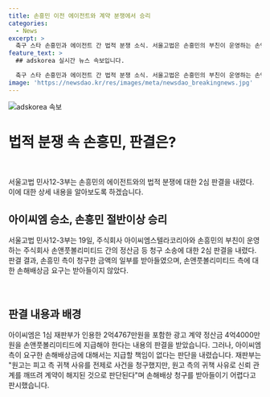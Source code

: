 ```yaml
---
title: 손흥민 이전 에이전트와 계약 분쟁에서 승리
categories:
  - News
excerpt: >
  축구 스타 손흥민과 에이전트 간 법적 분쟁 소식. 서울고법은 손흥민의 부친이 운영하는 손앤풋볼리미티드로부터 기존 에이전트사인 아이씨엠에게 정산금 등 6억8767만원을 지급하라는 판결을 내렸다. 이에 손흥민 측은 원고 측의 귀책 사유로 신뢰 관계가 끊기고 계약이 해지된 것으로 설명했다. 이에 대해 손앤풋볼리미티드 측은 유효한 독점 에이전트 계약이 존재하며, 정산되지 않은 광고 대금과 계약 해지로 인한 손해배상을 요구했다. 함께 10년간 국내 활동을 대리한 장씨와의 관계가 허물어진 배경이 알려졌다.
feature_text: >
  ## adskorea 실시간 뉴스 속보입니다.

  축구 스타 손흥민과 에이전트 간 법적 분쟁 소식. 서울고법은 손흥민의 부친이 운영하는 손앤풋볼리미티드로부터 기존 에이전트사인 아이씨엠에게 정산금 등 6억8767만원을 지급하라는 판결을 내렸다. 이에 손흥민 측은 원고 측의 귀책 사유로 신뢰 관계가 끊기고 계약이 해지된 것으로 설명했다. 이에 대해 손앤풋볼리미티드 측은 유효한 독점 에이전트 계약이 존재하며, 정산되지 않은 광고 대금과 계약 해지로 인한 손해배상을 요구했다. 함께 10년간 국내 활동을 대리한 장씨와의 관계가 허물어진 배경이 알려졌다.
image: 'https://newsdao.kr/res/images/meta/newsdao_breakingnews.jpg'
---
```


<p><img src="https://newsdao.kr/res/images/meta/newsdao_breakingnews.jpg" alt="adskorea 속보" /></p>

<h1 data-ke-size="size28"><b>법적 분쟁 속 손흥민, 판결은?</b></h1>

<p data-ke-size="size16">&nbsp;</p>

<p>서울고법 민사12-3부는 손흥민의 에이전트와의 법적 분쟁에 대한 2심 판결을 내렸다. 이에 대한 상세 내용을 알아보도록 하겠습니다.</p>

<h2 data-ke-size="size26">아이씨엠 승소, 손흥민 절반이상 승리</h2>

<p data-ke-size="size16">서울고법 민사12-3부는 19일, 주식회사 아이씨엠스텔라코리아와 손흥민의 부친이 운영하는 주식회사 손앤풋볼리미티드 간의 정산금 등 청구 소송에 대한 2심 판결을 내렸다. 판결 결과, 손흥민 측이 청구한 금액의 일부를 받아들였으며, 손앤풋볼리미티드 측에 대한 손해배상금 요구는 받아들이지 않았다.</p>

<p data-ke-size="size16">&nbsp;</p>

<h2 data-ke-size="size26">판결 내용과 배경</h2>

<p data-ke-size="size16">아이씨엠은 1심 재판부가 인용한 2억4767만원을 포함한 광고 계약 정산금 4억4000만원을 손앤풋볼리미티드에 지급해야 한다는 내용의 판결을 받았습니다. 그러나, 아이씨엠 측이 요구한 손해배상금에 대해서는 지급할 책임이 없다는 판단을 내렸습니다. 재판부는 "원고는 피고 측 귀책 사유를 전제로 사건을 청구했지만, 원고 측의 귀책 사유로 신뢰 관계를 깨뜨려 계약이 해지된 것으로 판단된다"며 손해배상 청구를 받아들이기 어렵다고 판시했습니다.</p>

<p data-ke-size="size16">&nbsp;</p>

<p data-ke-size="size16">&nbsp;</p>

